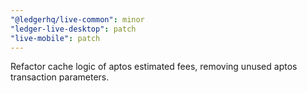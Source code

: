 ```yaml
---
"@ledgerhq/live-common": minor
"ledger-live-desktop": patch
"live-mobile": patch
---
```


Refactor cache logic of aptos estimated fees, removing unused aptos transaction parameters.
